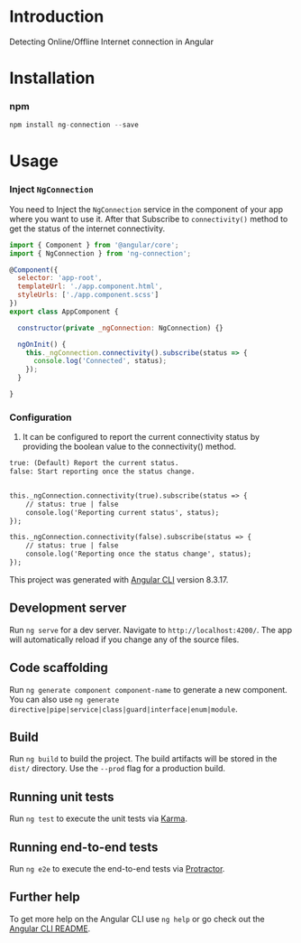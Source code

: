 # Introduction

Detecting Online/Offline Internet connection in Angular

# Installation

### npm
```js
npm install ng-connection --save
```

# Usage

### Inject `NgConnection`

You need to Inject the `NgConnection` service in the component of your app where you want to use it.
After that Subscribe to `connectivity()` method to get the status of the internet connectivity.

```js
import { Component } from '@angular/core';
import { NgConnection } from 'ng-connection';

@Component({
  selector: 'app-root',
  templateUrl: './app.component.html',
  styleUrls: ['./app.component.scss']
})
export class AppComponent {

  constructor(private _ngConnection: NgConnection) {}

  ngOnInit() {
    this._ngConnection.connectivity().subscribe(status => {
      console.log('Connected', status);
    });
  }

}
```

### Configuration
1. It can be configured to report the current connectivity status by providing the boolean value to the connectivity() method.

```html
true: (Default) Report the current status.
false: Start reporting once the status change.


this._ngConnection.connectivity(true).subscribe(status => {
    // status: true | false
    console.log('Reporting current status', status);
});

this._ngConnection.connectivity(false).subscribe(status => {
    // status: true | false
    console.log('Reporting once the status change', status);
});

```




This project was generated with [Angular CLI](https://github.com/angular/angular-cli) version 8.3.17.

## Development server

Run `ng serve` for a dev server. Navigate to `http://localhost:4200/`. The app will automatically reload if you change any of the source files.

## Code scaffolding

Run `ng generate component component-name` to generate a new component. You can also use `ng generate directive|pipe|service|class|guard|interface|enum|module`.

## Build

Run `ng build` to build the project. The build artifacts will be stored in the `dist/` directory. Use the `--prod` flag for a production build.

## Running unit tests

Run `ng test` to execute the unit tests via [Karma](https://karma-runner.github.io).

## Running end-to-end tests

Run `ng e2e` to execute the end-to-end tests via [Protractor](http://www.protractortest.org/).

## Further help

To get more help on the Angular CLI use `ng help` or go check out the [Angular CLI README](https://github.com/angular/angular-cli/blob/master/README.md).
